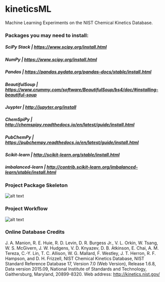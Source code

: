 # kineticsML
Machine Learning Experiments on the NIST Chemical Kinetics Database.

### Packages you may need to install:
##### SciPy Stack | https://www.scipy.org/install.html
##### NumPy | https://www.scipy.org/install.html
##### Pandas | https://pandas.pydata.org/pandas-docs/stable/install.html
##### BeautifulSoup | https://www.crummy.com/software/BeautifulSoup/bs4/doc/#installing-beautiful-soup
##### Juypter | http://jupyter.org/install
##### ChemSpiPy | http://chemspipy.readthedocs.io/en/latest/guide/install.html
##### PubChemPy | https://pubchempy.readthedocs.io/en/latest/guide/install.html
##### Scikit-learn | http://scikit-learn.org/stable/install.html
##### imbalanced-learn | http://contrib.scikit-learn.org/imbalanced-learn/stable/install.html

### Project Package Skeleton
![alt text](https://github.gatech.edu/mgoyal35/kineticsML/blob/master/Report/PackageSkeleton.png)

### Project Workflow
![alt text](https://github.gatech.edu/mgoyal35/kineticsML/blob/master/Report/FlowChart.png)

### Online Database Credits
J. A. Manion, R. E. Huie, R. D. Levin, D. R. Burgess Jr., V. L. Orkin, W. Tsang, W. S. McGivern, J. W. Hudgens, V. D. Knyazev, D. B. Atkinson, E. Chai, A. M. Tereza, C.-Y. Lin, T. C. Allison, W. G. Mallard, F. Westley, J. T. Herron, R. F. Hampson, and D. H. Frizzell, NIST Chemical Kinetics Database, NIST Standard Reference Database 17, Version 7.0 (Web Version), Release 1.6.8, Data version 2015.09, National Institute of Standards and Technology, Gaithersburg, Maryland, 20899-8320.  Web address:  http://kinetics.nist.gov/
